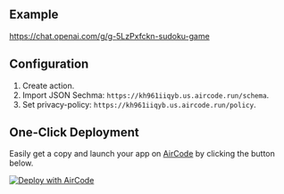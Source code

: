 ## Example

https://chat.openai.com/g/g-5LzPxfckn-sudoku-game

## Configuration

1. Create action.
2. Import JSON Sechma: `https://kh961iiqyb.us.aircode.run/schema`.
3. Set privacy-policy: `https://kh961iiqyb.us.aircode.run/policy`.

## One-Click Deployment

Easily get a copy and launch your app on [AirCode](https://aircode.io/) by clicking the button below.

[![Deploy with AirCode](https://aircode.io/aircode-deploy-button.svg)](https://aircode.io/dashboard?owner=AirCodeLabs&repo=Awesome-GPTs-Actions&path=actions%2Fskudoku&appname=Skudoku%20for%20GPTs)
